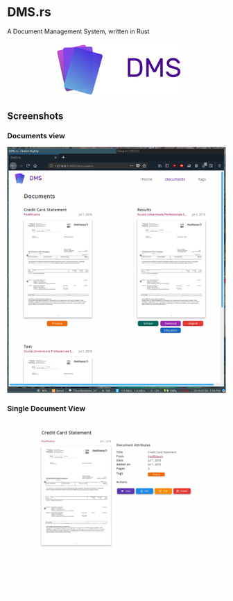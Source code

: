 # DMS.rs
A Document Management System, written in Rust

<p align="center"><img src="./static/img/logo.png" width="300"/></p>

## Screenshots 

### Documents view
![Screen 1](./screenshots/screen-1.png)

### Single Document View
![Screen 2](./screenshots/screen-2.png)